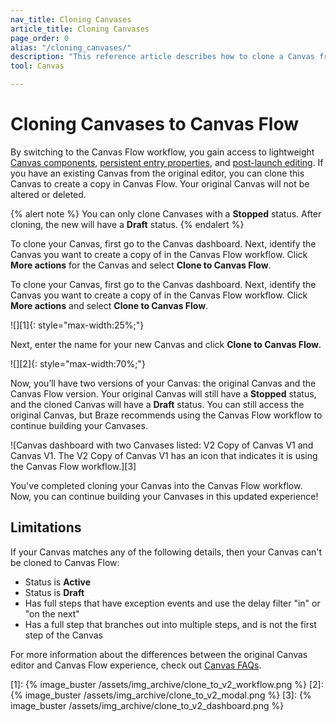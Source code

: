 ```yaml
---
nav_title: Cloning Canvases
article_title: Cloning Canvases
page_order: 0
alias: "/cloning_canvases/"
description: "This reference article describes how to clone a Canvas from the original Canvas editor into the Canvas Flow workflow."
tool: Canvas

---
```


# Cloning Canvases to Canvas Flow

By switching to the Canvas Flow workflow, you gain access to lightweight [Canvas components]({{site.baseurl}}/user_guide/engagement_tools/canvas/canvas_components), [persistent entry properties]({{site.baseurl}}/user_guide/engagement_tools/canvas/create_a_canvas/canvas_persistent_entry_properties/), and [post-launch editing]({{site.baseurl}}/post-launch_edits). If you have an existing Canvas from the original editor, you can clone this Canvas to create a copy in Canvas Flow. Your original Canvas will not be altered or deleted.

{% alert note %}
You can only clone Canvases with a **Stopped** status. After cloning, the new will have a **Draft** status. 
{% endalert %}

To clone your Canvas, first go to the Canvas dashboard. Next, identify the Canvas you want to create a copy of in the Canvas Flow workflow. Click <i class="fas fa-ellipsis-vertical"></i> **More actions** for the Canvas and select **Clone to Canvas Flow**. 

To clone your Canvas, first go to the Canvas dashboard. Next, identify the Canvas you want to create a copy of in the Canvas Flow workflow. Click <i class="fas fa-ellipsis-vertical"></i> **More actions** and select **Clone to Canvas Flow**.

![][1]{: style="max-width:25%;"}

Next, enter the name for your new Canvas and click **Clone to Canvas Flow**. 

![][2]{: style="max-width:70%;"}

Now, you’ll have two versions of your Canvas: the original Canvas and the Canvas Flow version. Your original Canvas will still have a **Stopped** status, and the cloned Canvas will have a **Draft** status. You can still access the original Canvas, but Braze recommends using the Canvas Flow workflow to continue building your Canvases.

![Canvas dashboard with two Canvases listed: V2 Copy of Canvas V1 and Canvas V1. The V2 Copy of Canvas V1 has an icon that indicates it is using the Canvas Flow workflow.][3]

You've completed cloning your Canvas into the Canvas Flow workflow. Now, you can continue building your Canvases in this updated experience!

## Limitations

If your Canvas matches any of the following details, then your Canvas can't be cloned to Canvas Flow:

- Status is **Active** 
- Status is **Draft**
- Has full steps that have exception events and use the delay filter "in" or "on the next"
- Has a full step that branches out into multiple steps, and is not the first step of the Canvas

For more information about the differences between the original Canvas editor and Canvas Flow experience, check out [Canvas FAQs]({{site.baseurl}}/user_guide/engagement_tools/canvas/faqs/).


[1]: {% image_buster /assets/img_archive/clone_to_v2_workflow.png %}
[2]: {% image_buster /assets/img_archive/clone_to_v2_modal.png %}
[3]: {% image_buster /assets/img_archive/clone_to_v2_dashboard.png %}